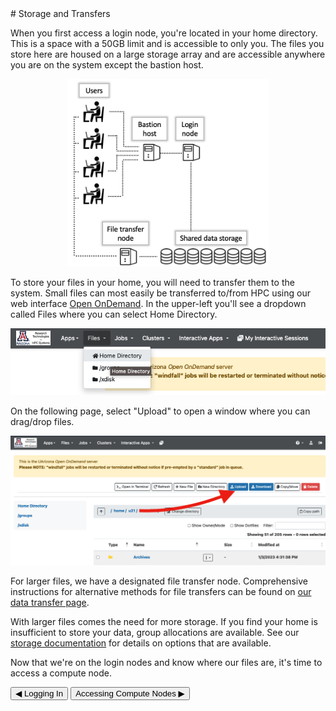 <link rel="stylesheet" href="../../assets/stylesheets/buttons.css">
# Storage and Transfers

When you first access a login node, you're located in your home directory. This is a space with a 50GB limit and is accessible to only you. The files you store here are housed on a large storage array and are accessible anywhere you are on the system except the bastion host. 

<center><img src="images/filexfer.png" style="height: 300px;"></center>

To store your files in your home, you will need to transfer them to the system. Small files can most easily be transferred to/from HPC using our web interface [Open OnDemand](https://ood.hpc.arizona.edu/). In the upper-left you'll see a dropdown called Files where you can select Home Directory. 

<center><img src="images/home.png" style="width: 600px;" ></center>

On the following page, select "Upload" to open a window where you can drag/drop files.

<center><img src="images/file_upload.png" style="width: 600px;" ></center>

For larger files, we have a designated file transfer node. Comprehensive instructions for alternative methods for file transfers can be found on [our data transfer page](../../storage_and_transfers/transfers/overview/). 

With larger files comes the need for more storage. If you find your home is insufficient to store your data, group allocations are available. See our [storage documentation](../../storage_and_transfers/storage/hpc_storage/) for details on options that are available. 

Now that we're on the login nodes and know where our files are, it's time to access a compute node. 

<html>
<div class="button-container">
    <a href="../logging_in/"><button class="left-button">&#x25C0; Logging In</button></a>
    <a href="../interactive_jobs"><button class="right-button">Accessing Compute Nodes &#x25B6;</button></a>
</div>
</html>